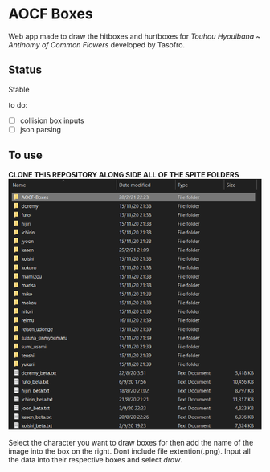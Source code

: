 # AOCF Boxes

Web app made to draw the hitboxes and hurtboxes for *Touhou Hyouibana ~ Antinomy of Common Flowers* developed by Tasofro.

## Status

Stable

to do:
- [ ] collision box inputs
- [ ] json parsing

## To use

**CLONE THIS REPOSITORY ALONG SIDE ALL OF THE SPITE FOLDERS**
![an image is suppose to be here](./resources/example.png? "Example")

Select the character you want to draw boxes for then add the name of the image into the box on the right. Dont include file extention(.png). Input all the data into their respective boxes and select *draw*.